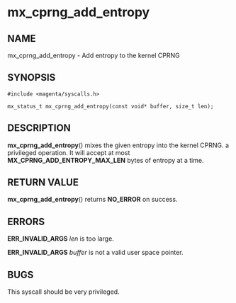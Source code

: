 # mx_cprng_add_entropy

## NAME

mx_cprng_add_entropy - Add entropy to the kernel CPRNG

## SYNOPSIS

```
#include <magenta/syscalls.h>

mx_status_t mx_cprng_add_entropy(const void* buffer, size_t len);
```

## DESCRIPTION

**mx_cprng_add_entropy**() mixes the given entropy into the kernel CPRNG.
a privileged operation.  It will accept at most **MX_CPRNG_ADD_ENTROPY_MAX_LEN**
bytes of entropy at a time.

## RETURN VALUE

**mx_cprng_add_entropy**() returns **NO_ERROR** on success.

## ERRORS

**ERR_INVALID_ARGS**  *len* is too large.

**ERR_INVALID_ARGS**  *buffer* is not a valid user space pointer.

## BUGS

This syscall should be very privileged.
